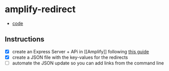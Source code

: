 # amplify-redirect

- [code](https://github.com/horacioh/amplify-redirect/tree/main)

## Instructions

- [x] create an Express Server + APi in [[Amplify]] following [this guide](https://docs.amplify.aws/guides/api-rest/express-server/q/platform/js#updating-the-function-code)
- [x] create a JSON file with the key-values for the redirects
- [ ] automate the JSON update so you can add links from the command line